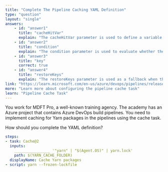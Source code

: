 ```yaml
---
title: "Complete The Pipeline Caching YAML Definition"
type: "question"
layout: "single"
answers:
    - id: "answer1"
      title: "cacheHitVar"
      explain: "The cacheHitVar parameter is used to define a variable that will be set to 'true' when a cache hit occurred."
    - id: "answer2"
      title: "condition"
      explain: "The condition parameter is used to evaluate whether the task should run."
    - id: "answer3"
      title: "key"
      correct: true
    - id: "answer4"
      title: "restoreKeys"
      explain: "The restoreKeys parameter is used as a fallback when the primary key doesn't result in a cache hit, not as the primary definition for the cache key."
link: "https://learn.microsoft.com/en-us/azure/devops/pipelines/release/caching?view=azure-devops&tabs=bundler#configure-the-cache-task"
more: "Learn more about configuring the pipeline cache task"
learn: "Pipeline Cache Task"
---
```


You work for MDFT Pro, a well-known training agency. The academy has an Azure project that contains Azure DevOps build pipelines. You need to implement caching for Yarn packages in the pipelines using the cache task.

How should you complete the YAML definition? 

```yaml
steps:
- task: Cache@2
  inputs:
    ________________ '"yarn" | "$(Agent.OS)" | yarn.lock'
    path: $(YARN_CACHE_FOLDER)
  displayName: Cache Yarn packages
- script: yarn --frozen-lockfile
```